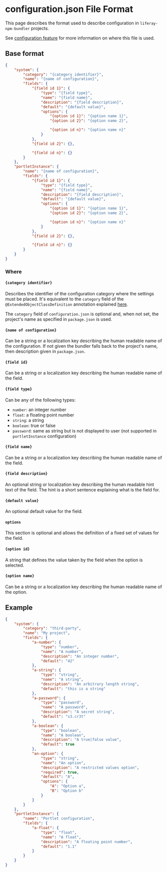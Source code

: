 # configuration.json File Format

This page describes the format used to describe configuration in
`liferay-npm-bundler` projects.

See [configuration feature](../features/configuration.md) for more information
on where this file is used.

## Base format

```json
{
	"system": {
		"category": "{category identifier}",
		"name": "{name of configuration}",
		"fields": {
			"{field id 1}": {
				"type": "{field type}",
				"name": "{field name}",
				"description": "{field description}",
				"default": "{default value}",
				"options": {
					"{option id 1}": "{option name 1}",
					"{option id 2}": "{option name 2}",

					"{option id n}": "{option name n}"
				}
			},
			"{field id 2}": {},

			"{field id n}": {}
		}
	},
	"portletInstance": {
		"name": "{name of configuration}",
		"fields": {
			"{field id 1}": {
				"type": "{field type}",
				"name": "{field name}",
				"description": "{field description}",
				"default": "{default value}",
				"options": {
					"{option id 1}": "{option name 1}",
					"{option id 2}": "{option name 2}",

					"{option id n}": "{option name n}"
				}
			},
			"{field id 2}": {},

			"{field id n}": {}
		}
	}
}
```

### Where

#### `{category identifier}`

Describes the identifier of the configuration category where the settings must
be placed. It's equivalent to the `category` field of the
`@ExtendedObjectClassDefinition` annotation explained
[here](https://dev.liferay.com/es/develop/tutorials/-/knowledge_base/7-1/categorizing-the-configuration).

The `category` field of `configuration.json` is optional and, when not set, the
project's name as specified in `package.json` is used.

#### `{name of configuration}`

Can be a string or a localization key describing the human readable name of the
configuration. If not given the bundler falls back to the project's name, then
description given in `package.json`.

#### `{field id}`

Can be a string or a localization key describing the human readable name of the
field.

#### `{field type}`

Can be any of the following types:

- `number`: an integer number
- `float`: a floating point number
- `string`: a string
- `boolean`: true or false
- `password`: same as string but is not displayed to user (not supported in
  `portletInstance` configuration)

#### `{field name}`

Can be a string or a localization key describing the human readable name of the
field.

#### `{field description}`

An optional string or localization key describing the human readable hint text
of the field. The hint is a short sentence explaining what is the field for.

#### `{default value}`

An optional default value for the field.

#### `options`

This section is optional and allows the definition of a fixed set of values for
the field.

#### `{option id}`

A string that defines the value taken by the field when the option is selected.

#### `{option name}`

Can be a string or a localization key describing the human readable name of the
option.

## Example

```json
{
	"system": {
		"category": "third-party",
		"name": "My project",
		"fields": {
			"a-number": {
				"type": "number",
				"name": "A number",
				"description": "An integer number",
				"default": "42"
			},
			"a-string": {
				"type": "string",
				"name": "A string",
				"description": "An arbitrary length string",
				"default": "this is a string"
			},
			"a-password": {
				"type": "password",
				"name": "A password",
				"description": "A secret string",
				"default": "s3.cr3t"
			},
			"a-boolean": {
				"type": "boolean",
				"name": "A boolean",
				"description": "A true|false value",
				"default": true
			},
			"an-option": {
				"type": "string",
				"name": "An option",
				"description": "A restricted values option",
				"required": true,
				"default": "A",
				"options": {
					"A": "Option a",
					"B": "Option b"
				}
			}
		}
	},
	"portletInstance": {
		"name": "Portlet configuration",
		"fields": {
			"a-float": {
				"type": "float",
				"name": "A float",
				"description": "A floating point number",
				"default": "1.1"
			}
		}
	}
}
```
